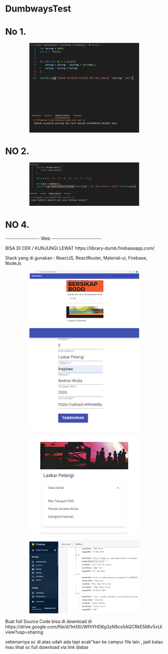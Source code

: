 # DumbwaysTest

# No 1.
<p align="center">
  <img src="https://github.com/barared28/DumbwaysTest/blob/master/No1.png?raw=true" width="350" title="hover text">
</p>

# NO 2.
<p align="center">
  <img src="https://github.com/barared28/DumbwaysTest/blob/master/No2.png" width="350" title="hover text">
</p>

# NO 4.

----------------- Web -------------------------
<p>BISA DI CEK / KUNJUNGI LEWAT
https://library-dumb.firebaseapp.com/</p>
<p>Stack yang di gunakan : ReactJS, ReactRouter, Material-ui, Firebase, NodeJs
<p align="center">
  <img src="https://github.com/barared28/DumbwaysTest/blob/master/No4-Web1.png" width="350" title="hover text">
</p>
<p align="center">
  <img src="https://github.com/barared28/DumbwaysTest/blob/master/No4-Web2.png" width="350" title="hover text">
</p>
<p align="center">
  <img src="https://github.com/barared28/DumbwaysTest/blob/master/No4-Web3.png" width="350" title="hover text">
</p>
<p align="center">
  <img src="https://github.com/barared28/DumbwaysTest/blob/master/No4-Web4.png" width="350" title="hover text">
</p>
<p>Buat full Source Code bisa di download di https://drive.google.com/file/d/1m1XUWfhYHD6g3zN9cs5AQCRkE5MIv5xU/view?usp=sharing</p>
<p>sebenarnya sc di atas udah ada tapi acak"kan ke campur file lain , jadi kalau mau lihat sc full download via link diatas</p>
